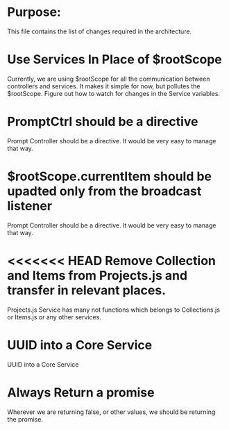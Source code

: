 Purpose:
========
This file contains the list of changes required in the architecture.


Use Services In Place of $rootScope
===================================
Currently, we are using $rootScope for all the communication between controllers
and services. It makes it simple for now, but pollutes the $rootScope. Figure
out how to watch for changes in the Service variables.


PromptCtrl should be a directive
================================
Prompt Controller should be a directive. It would be very easy to manage that way.

$rootScope.currentItem should be upadted only from the broadcast listener
=========================================================================
Prompt Controller should be a directive. It would be very easy to manage that way.

<<<<<<< HEAD
Remove Collection and Items from Projects.js and transfer in relevant places.
=========================================================================
Projects.js Service has many not functions which belongs to Collections.js
or Items.js or any other services.

UUID into a Core Service
================================
UUID into a Core Service


Always Return a promise
========================
Wherever we are returning false, or other values, we should be returning the promise.
